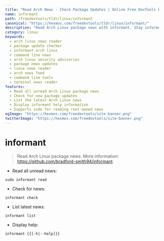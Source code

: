 ```yaml
---
title: "Read Arch News - Check Package Updates | Online Free DevTools by Hexmos"
name: informant
path: /freedevtools/tldr/linux/informant
canonical: "https://hexmos.com/freedevtools/tldr/linux/informant/"
description: "Read Arch Linux package news with informant. Stay informed about updates, security advisories, and bug fixes. Free online tool, no registration required."
category: linux
keywords:
  - arch linux news reader
  - package update checker
  - informant arch linux
  - command line news
  - arch linux security advisories
  - package news updates
  - linux news reader
  - arch news feed
  - command line tools
  - terminal news reader
features:
  - Read all unread Arch Linux package news
  - Check for new package updates
  - List the latest Arch Linux news
  - Display informant help information
  - Supports sudo for reading root-owned news
ogImage: "https://hexmos.com/freedevtools/site-banner.png"
twitterImage: "https://hexmos.com/freedevtools/site-banner.png"
---
```


# informant

> Read Arch Linux package news.
> More information: <https://github.com/bradford-smith94/informant>.

- Read all unread news:

`sudo informant read`

- Check for news:

`informant check`

- List latest news:

`informant list`

- Display help:

`informant {{[-h|--help]}}`
